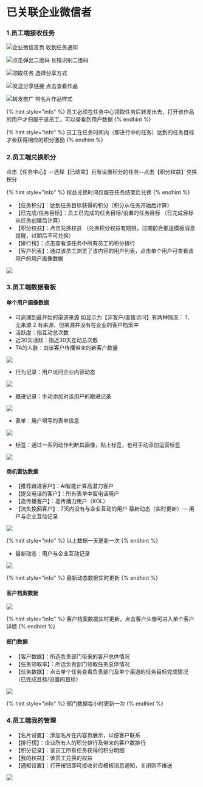 # 已关联企业微信者

### 1.员工端接收任务

![&#x4F01;&#x4E1A;&#x5FAE;&#x4FE1;&#x9996;&#x9875;                                                    &#x6536;&#x5230;&#x4EFB;&#x52A1;&#x901A;&#x77E5;](../.gitbook/assets/image%20%28278%29.png)

![&#x70B9;&#x51FB;&#x5F39;&#x51FA;&#x4E8C;&#x7EF4;&#x7801;                                                   &#x957F;&#x6309;&#x8BC6;&#x522B;&#x4E8C;&#x7EF4;&#x7801;](../.gitbook/assets/image%20%28155%29.png)

![   &#x9886;&#x53D6;&#x4EFB;&#x52A1;                                                            &#x9009;&#x62E9;&#x5206;&#x4EAB;&#x65B9;&#x5F0F;](../.gitbook/assets/image%20%28193%29.png)

![&#x53D1;&#x9001;&#x5206;&#x4EAB;&#x94FE;&#x63A5;                                                            &#x70B9;&#x51FB;&#x67E5;&#x770B;&#x4F5C;&#x54C1;](../.gitbook/assets/image%20%2830%29.png)

![        &#x8F6C;&#x53D1;&#x63A8;&#x5E7F;                                                                          &#x5E26;&#x540D;&#x7247;&#x4F5C;&#x54C1;&#x6837;&#x5F0F;](../.gitbook/assets/image%20%28285%29.png)

{% hint style="info" %}
员工必须在任务中心领取任务后转发出去，打开该作品的用户才归属于该员工，可以查看到用户数据 
{% endhint %}

{% hint style="info" %}
员工在任务时间内（即进行中的任务）达到的任务目标才会获得相应的积分激励
{% endhint %}

### 2.员工端兑换积分

点击【任务中心】--选择【已结束】且有设置积分的任务--点击【积分权益】兑换积分

{% hint style="info" %}
权益兑换时间仅能在任务结束后兑换
{% endhint %}

* 【任务积分】：达到任务目标获得的积分（积分从任务开始后计算）
* 【已完成/任务目标】：员工已完成的任务目标/设置的任务目标 （已完成目标从任务创建后计算）
* 【积分权益】：点击兑换权益 （兑换积分权益有期限，过期前会推送模板消息提醒，过期后不可兑换）
* 【排行榜】：点击查看该任务中所有员工的积分排行 
* 【客户列表】：通过该员工浏览了该内容的用户列表，点击单个用户可查看该用户的用户画像数据

![](../.gitbook/assets/image%20%28294%29.png)

### 3.员工端数据看板

#### 单个用户画像数据

* 可追溯到最开始的渠道来源 如显示为【非客户/直接访问】有两种情况： 1、无来源    2.有来源，但来源并没有在企业的客户档案中
* 活跃度：指互动总次数
* 近30天活跃：指近30天互动总次数
* TA的人脉：由该客户传播带来的新客户数量 

![](../.gitbook/assets/343f286c273461de8eb5cccf3dadbcb%20%281%29.png)

* 行为记录：用户访问企业内容动态

![](../.gitbook/assets/image%20%2880%29.png)

* 跟进记录：手动添加对该用户的跟进记录

![](../.gitbook/assets/image%20%2818%29.png)

* 表单：用户填写的表单信息

![](../.gitbook/assets/image%20%281%29.png)

* 标签：通过一系列动作判断其画像，贴上标签，也可手动添加运营标签

![](../.gitbook/assets/image%20%2828%29.png)

#### 商机雷达数据

* 【推荐跟进客户】：AI智能计算高潜力客户 
* 【提交电话的客户】：所有表单中留电话用户
* 【高传播客户】：高传播力用户（KOL） 
* 【流失挽回客户】：7天内没有与企业互动的用户 最新动态（实时更新）— 用户与企业互动记录

![](../.gitbook/assets/image%20%2886%29.png)

{% hint style="info" %}
以上数据一天更新一次
{% endhint %}

* 最新动态：用户与企业互动记录

![](../.gitbook/assets/image%20%2815%29.png)

{% hint style="info" %}
最新动态数据实时更新
{% endhint %}

#### 客户档案数据

![](../.gitbook/assets/image%20%2876%29.png)

{% hint style="info" %}
客户档案数据实时更新，点击客户头像可进入单个客户详情
{% endhint %}

#### 部门数据

* 【客户数据】：所选负责部门带来的客户总体情况 
* 【任务领取率】：所选负责部门领取任务总体情况 
* 【任务数据】：点击单个任务查看负责部门及单个渠道的任务目标完成情况（已完成目标/设置的目标）

![](../.gitbook/assets/image%20%28194%29.png)

{% hint style="info" %}
部门数据每小时更新一次
{% endhint %}

### 4.员工端我的管理

* 【名片设置】：添加名片在内容页展示，以便客户联系 
* 【排行榜】：企业所有人的积分排行及带来的客户数排行
* 【积分记录】：该员工所有任务获得的积分明细 
* 【我的权益】：该员工兑换的权益
* 【通知设置】：打开按钮即可接收对应模板消息通知，关闭则不推送 

![](../.gitbook/assets/image%20%28129%29.png)

